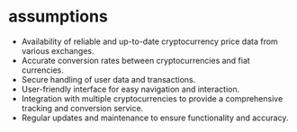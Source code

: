 # assumptions

- Availability of reliable and up-to-date cryptocurrency price data from various exchanges.
- Accurate conversion rates between cryptocurrencies and fiat currencies.
- Secure handling of user data and transactions.
- User-friendly interface for easy navigation and interaction.
- Integration with multiple cryptocurrencies to provide a comprehensive tracking and conversion service.
- Regular updates and maintenance to ensure functionality and accuracy.
